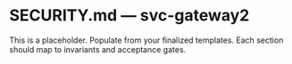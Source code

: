 # SECURITY.md — svc-gateway2
This is a placeholder. Populate from your finalized templates. Each section should map to invariants and acceptance gates.
